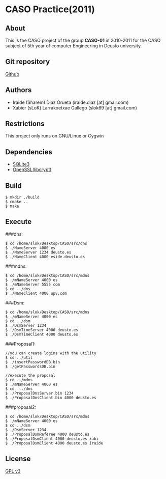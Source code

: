 
CASO Practice(2011)
===================

About
-----
This is the CASO project of the group **CASO-01** in 2010-2011 for the CASO subject of 5th year of computer Engineering in Deusto university. 

Git repository
--------------- 
[Github](https://github.com/slok/CASO)

Authors
---------
* Iraide (Sharem) Diaz Orueta (iraide.diaz [at] gmail.com)
* Xabier (sLoK) Larrakoetxae Gallego (slok69 [at] gmail.com)

Restrictions
------------
This project only runs on GNU/Linux or Cygwin

Dependencies
------------
* [SQLite3](http://www.sqlite.org/)
* [OpenSSL(libcrypt)](http://www.openssl.org/)
    
Build
------
    
    $ mkdir ./build
    $ cmake ..  
    $ make
    
Execute
-------
###dns:

    $ cd /home/slok/Desktop/CASO/src/dns
    $ ./NameServer 4000 es
    $ ./NameServer 1234 deusto.es
    $ ./NameClient 4000 eside.deusto.es

###mdns:

    $ cd /home/slok/Desktop/CASO/src/mdns
    $ ./mNameServer 4000 es
    $ ./mNameServer 5555 com
    $ cd ../dns
    $ ./NameClient 4000 upv.com

###Dsm:

    $ cd /home/slok/Desktop/CASO/src/mdns
    $ ./mNameServer 4000 es
    $ cd ../dsm
    $ ./DsmServer 1234
    $ ./DsmTimeServer 4000 deusto.es
    $ ./DsmTimeClient 4000 deusto.es

###Proposal1:

    //you can create logins with the utility
    $ cd ../util
    $ ./insertPasswordDB.bin 
    $ ./getPasswordsDB.bin

    //execute the proposal
    $ cd ../mdns
    $ ./mNameServer 4000 es
    $ cd  ../dns
    $ ./ProposalDnsServer.bin 1234
    $ ./ProposalDnsClient.bin 4000 deusto.es

###proposal2:

    $ cd /home/slok/Desktop/CASO/src/mdns
    $ ./mNameServer 4000 es
    $ cd ../dsm
    $ ./DsmServer 1234
    $ ./ProposalDsmReferee 4000 deusto.es
    $ ./ProposalDsmClient 4000 deusto.es xabi
    $ ./ProposalDsmClient 4000 deusto.es iraide
        
License
-------
[GPL v3](http://www.gnu.org/licenses/gpl-3.0.html)
